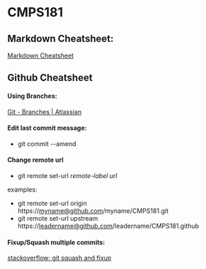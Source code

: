 CMPS181
=======

Markdown Cheatsheet:
--------------------
[Markdown Cheatsheet](https://github.com/adam-p/markdown-here/wiki/Markdown-Cheatsheet#links)


Github Cheatsheet
-----------------

#### Using Branches:
[Git - Branches | Atlassian](https://www.atlassian.com/git/tutorials/using-branches "Atlassian Git Tutorial")

#### Edit last commit message:
* git commit --amend

#### Change remote url
* git remote set-url _remote-label_ _url_

examples:

* git remote set-url origin https://myname@github.com/myname/CMPS181.git
* git remote set-url upstream https://leadername@github.com/leadername/CMPS181.github

#### Fixup/Squash multiple commits:

[stackoverflow: git squash and fixup](stackoverflow.com/questions/6934752/combining-multiple-commits-before-pushing-in-git "stackoverflow")
